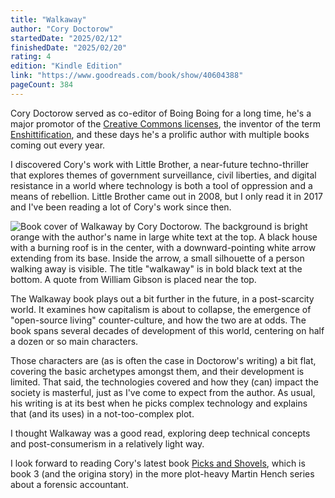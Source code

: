 ```yaml
---
title: "Walkaway"
author: "Cory Doctorow"
startedDate: "2025/02/12"
finishedDate: "2025/02/20"
rating: 4
edition: "Kindle Edition"
link: "https://www.goodreads.com/book/show/40604388"
pageCount: 384
---
```


Cory Doctorow served as co-editor of Boing Boing for a long time, he's a major promotor of the [Creative Commons licenses][creative-commons], the inventor of the term [Enshittification][enshittification-wiki], and these days he's a prolific author with multiple books coming out every year.

I discovered Cory's work with Little Brother, a near-future techno-thriller that explores themes of government surveillance, civil liberties, and digital resistance in a world where technology is both a tool of oppression and a means of rebellion. Little Brother came out in 2008, but I only read it in 2017 and I've been reading a lot of Cory's work since then.

![Book cover of Walkaway by Cory Doctorow. The background is bright orange with the author's name in large white text at the top. A black house with a burning roof is in the center, with a downward-pointing white arrow extending from its base. Inside the arrow, a small silhouette of a person walking away is visible. The title "walkaway" is in bold black text at the bottom. A quote from William Gibson is placed near the top.](https://images-na.ssl-images-amazon.com/images/S/compressed.photo.goodreads.com/books/1529601317i/40604388.jpg)

The Walkaway book plays out a bit further in the future, in a post-scarcity world. It examines how capitalism is about to collapse, the emergence of "open-source living" counter-culture, and how the two are at odds. The book spans several decades of development of this world, centering on half a dozen or so main characters.

Those characters are (as is often the case in Doctorow's writing) a bit flat, covering the basic archetypes amongst them, and their development is limited. That said, the technologies covered and how they (can) impact the society is masterful, just as I've come to expect from the author. As usual, his writing is at its best when he picks complex technology and explains that (and its uses) in a not-too-complex plot.

I thought Walkaway was a good read, exploring deep technical concepts and post-consumerism in a relatively light way. 

I look forward to reading Cory's latest book [Picks and Shovels][picks-and-shovels], which is book 3 (and the origina story) in the more plot-heavy Martin Hench series about a forensic accountant.

[creative-commons]: https://creativecommons.org/
[enshittification-wiki]: https://en.wikipedia.org/wiki/Enshittification
[picks-and-shovels]: https://www.kickstarter.com/projects/doctorow/picks-and-shovels-marty-hench-at-the-dawn-of-enshittification